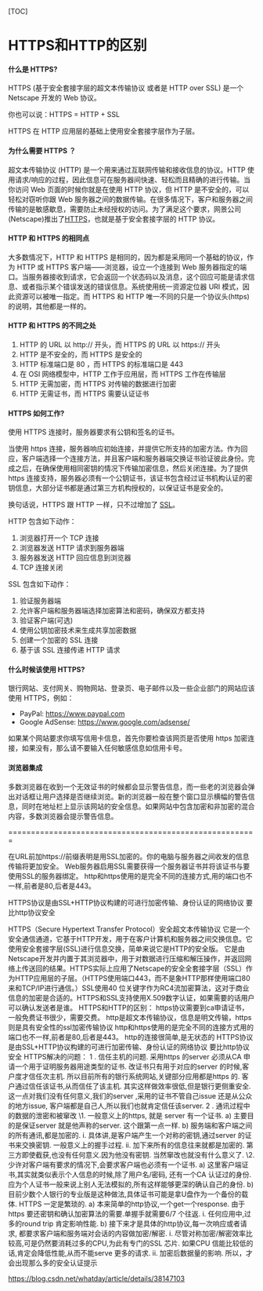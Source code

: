 [TOC]



# HTTPS和HTTP的区别

#### 什么是 HTTPS?

HTTPS (基于安全套接字层的超文本传输协议 或者是 HTTP over SSL) 是一个 Netscape 开发的 Web 协议。

你也可以说：HTTPS = HTTP + SSL

HTTPS 在 HTTP 应用层的基础上使用安全套接字层作为子层。

#### 为什么需要 HTTPS ？

超文本传输协议 (HTTP) 是一个用来通过互联网传输和接收信息的协议。HTTP 使用请求/响应的过程，因此信息可在服务器间快速、轻松而且精确的进行传输。当你访问 Web 页面的时候你就是在使用 HTTP 协议，但 HTTP 是不安全的，可以轻松对窃听你跟 Web 服务器之间的数据传输。在很多情况下，客户和服务器之间传输的是敏感歇息，需要防止未经授权的访问。为了满足这个要求，网景公司(Netscape)推出了[HTTPS](http://www.nowamagic.net/librarys/veda/tag/https)，也就是基于安全套接字层的 HTTP 协议。

#### HTTP 和 HTTPS 的相同点

大多数情况下，HTTP 和 HTTPS 是相同的，因为都是采用同一个基础的协议，作为 HTTP 或 HTTPS 客户端——浏览器，设立一个连接到 Web 服务器指定的端口。当服务器接收到请求，它会返回一个状态码以及消息，这个回应可能是请求信息、或者指示某个错误发送的错误信息。系统使用统一资源定位器 URI 模式，因此资源可以被唯一指定。而 HTTPS 和 HTTP 唯一不同的只是一个协议头(https)的说明，其他都是一样的。

#### HTTP 和 HTTPS 的不同之处

1. HTTP 的 URL 以 http:// 开头，而 HTTPS 的 URL 以 https:// 开头
2. HTTP 是不安全的，而 HTTPS 是安全的
3. HTTP 标准端口是 80 ，而 HTTPS 的标准端口是 443
4. 在 OSI 网络模型中，HTTP 工作于应用层，而 HTTPS 工作在传输层
5. HTTP 无需加密，而 HTTPS 对传输的数据进行加密
6. HTTP 无需证书，而 HTTPS 需要认证证书

#### HTTPS 如何工作?

使用 HTTPS 连接时，服务器要求有公钥和签名的证书。

当使用 https 连接，服务器响应初始连接，并提供它所支持的加密方法。作为回应，客户端选择一个连接方法，并且客户端和服务器端交换证书验证彼此身份。完成之后，在确保使用相同密钥的情况下传输加密信息，然后关闭连接。为了提供 https 连接支持，服务器必须有一个公钥证书，该证书包含经过证书机构认证的密钥信息，大部分证书都是通过第三方机构授权的，以保证证书是安全的。

换句话说，HTTPS 跟 HTTP 一样，只不过增加了 [SSL](http://www.nowamagic.net/librarys/veda/tag/SSL)。

HTTP 包含如下动作：

1. 浏览器打开一个 TCP 连接
2. 浏览器发送 HTTP 请求到服务器端
3. 服务器发送 HTTP 回应信息到浏览器
4. TCP 连接关闭

SSL 包含如下动作：

1. 验证服务器端
2. 允许客户端和服务器端选择加密算法和密码，确保双方都支持
3. 验证客户端(可选)
4. 使用公钥加密技术来生成共享加密数据
5. 创建一个加密的 SSL 连接
6. 基于该 SSL 连接传递 HTTP 请求

#### 什么时候该使用 HTTPS?

银行网站、支付网关、购物网站、登录页、电子邮件以及一些企业部门的网站应该使用 HTTPS，例如：

- PayPal: https://www.paypal.com
- Google AdSense: https://www.google.com/adsense/

如果某个网站要求你填写信用卡信息，首先你要检查该网页是否使用 https 加密连接，如果没有，那么请不要输入任何敏感信息如信用卡号。

#### 浏览器集成

多数浏览器在收到一个无效证书的时候都会显示警告信息，而一些老的浏览器会弹出对话框让用户选择是否继续浏览。新的浏览器一般在整个窗口显示横幅的警告信息，同时在地址栏上显示该网站的安全信息。如果网站中包含加密和非加密的混合内容，多数浏览器会提示警告信息。

=======================================================

在URL前加https://前缀表明是用SSL加密的。你的电脑与服务器之间收发的信息传输将更加安全。 Web服务器启用SSL需要获得一个服务器证书并将该证书与要使用SSL的服务器绑定。 http和https使用的是完全不同的连接方式,用的端口也不一样,前者是80,后者是443。

HTTPS协议是由SSL+HTTP协议构建的可进行加密传输、身份认证的网络协议 
要比http协议安全

HTTPS（Secure Hypertext Transfer Protocol）安全超文本传输协议
它是一个安全通信通道，它基于HTTP开发，用于在客户计算机和服务器之间交换信息。它使用安全套接字层(SSL)进行信息交换，简单来说它是HTTP的安全版。
它是由Netscape开发并内置于其浏览器中，用于对数据进行压缩和解压操作，并返回网络上传送回的结果。HTTPS实际上应用了Netscape的安全全套接字层（SSL）作为HTTP应用层的子层。（HTTPS使用端口443，而不是象HTTP那样使用端口80来和TCP/IP进行通信。）SSL使用40 位关键字作为RC4流加密算法，这对于商业信息的加密是合适的。HTTPS和SSL支持使用X.509数字认证，如果需要的话用户可以确认发送者是谁。
HTTPS和HTTP的区别：
https协议需要到ca申请证书，一般免费证书很少，需要交费。
http是超文本传输协议，信息是明文传输，https 则是具有安全性的ssl加密传输协议
http和https使用的是完全不同的连接方式用的端口也不一样,前者是80,后者是443。
http的连接很简单,是无状态的
HTTPS协议是由SSL+HTTP协议构建的可进行加密传输、身份认证的网络协议 要比http协议安全
HTTPS解决的问题：
1 . 信任主机的问题. 采用https 的server 必须从CA 申请一个用于证明服务器用途类型的证书. 改证书只有用于对应的server 的时候,客户度才信任次主机. 所以目前所有的银行系统网站,关键部分应用都是https 的. 客户通过信任该证书,从而信任了该主机. 其实这样做效率很低,但是银行更侧重安全. 这一点对我们没有任何意义,我们的server ,采用的证书不管自己issue 还是从公众的地方issue, 客户端都是自己人,所以我们也就肯定信任该server.
2 . 通讯过程中的数据的泄密和被窜改
\1. 一般意义上的https, 就是 server 有一个证书.
a) 主要目的是保证server 就是他声称的server. 这个跟第一点一样.
b) 服务端和客户端之间的所有通讯,都是加密的.
i. 具体讲,是客户端产生一个对称的密钥,通过server 的证书来交换密钥. 一般意义上的握手过程.
ii. 加下来所有的信息往来就都是加密的. 第三方即使截获,也没有任何意义.因为他没有密钥. 当然窜改也就没有什么意义了.
\2. 少许对客户端有要求的情况下,会要求客户端也必须有一个证书.
a) 这里客户端证书,其实就类似表示个人信息的时候,除了用户名/密码, 还有一个CA 认证过的身份. 应为个人证书一般来说上别人无法模拟的,所有这样能够更深的确认自己的身份.
b) 目前少数个人银行的专业版是这种做法,具体证书可能是拿U盘作为一个备份的载体.
HTTPS 一定是繁琐的.
a) 本来简单的http协议,一个get一个response. 由于https 要还密钥和确认加密算法的需要.单握手就需要6/7 个往返.
i. 任何应用中,过多的round trip 肯定影响性能.
b) 接下来才是具体的http协议,每一次响应或者请求, 都要求客户端和服务端对会话的内容做加密/解密.
i. 尽管对称加密/解密效率比较高,可是仍然要消耗过多的CPU,为此有专门的SSL 芯片. 如果CPU 信能比较低的话,肯定会降低性能,从而不能serve 更多的请求.
ii. 加密后数据量的影响. 所以，才会出现那么多的安全认证提示



https://blog.csdn.net/whatday/article/details/38147103